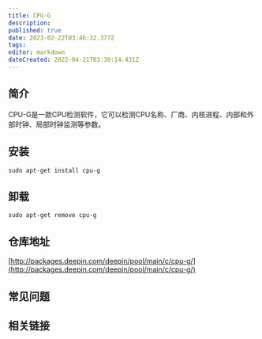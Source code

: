 ```yaml
---
title: CPU-G
description: 
published: true
date: 2023-02-22T03:46:32.377Z
tags: 
editor: markdown
dateCreated: 2022-04-21T03:30:14.431Z
---
```


## 简介

CPU-G是一款CPU检测软件，它可以检测CPU名称、厂商、内核进程、内部和外部时钟、局部时钟监测等参数。

## 安装

`sudo apt-get install cpu-g`

## 卸载

`sudo apt-get remove cpu-g`

## 仓库地址

[http://packages.deepin.com/deepin/pool/main/c/cpu-g/](http://packages.deepin.com/deepin/pool/main/c/cpu-g/)


## 常见问题


## 相关链接